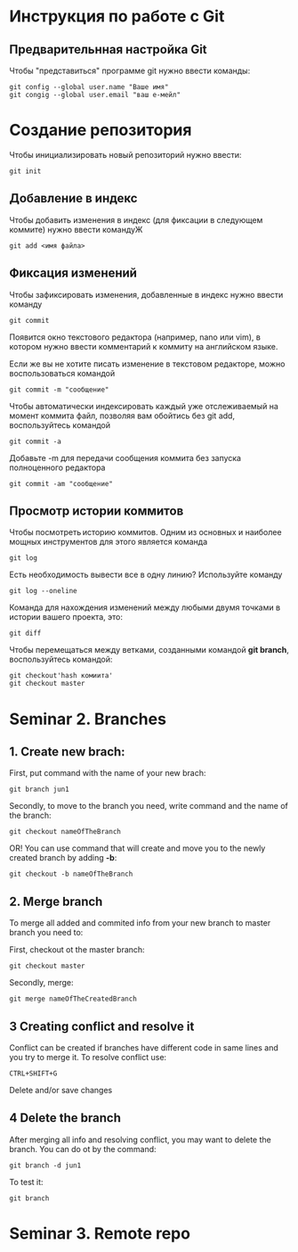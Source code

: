 # **Инструкция по работе с Git**

## Предварительнная настройка Git

Чтобы "представиться" программе git нужно ввести команды:

    git config --global user.name "Ваше имя"
    git congig --global user.email "ваш е-мейл"

# Создание репозитория

Чтобы инициализировать новый репозиторий нужно ввести:

    git init

## Добавление в индекс

Чтобы добавить изменения в индекс (для фиксации в  следующем коммите) нужно ввести командуЖ

    git add <имя файла>

## Фиксация изменений

Чтобы зафиксировать изменения, добавленные в индекс нужно ввести команду 

    git commit

Появится окно текстового редактора (например, nano или vim), в котором нужно ввести комментарий к коммиту на английском языке.

Если же вы не хотите писать изменение в текстовом редакторе, можно воспользоваться командой

    git commit -m "сообщение"

Чтобы автоматически индексировать каждый уже отслеживаемый на момент коммита файл, позволяя вам обойтись без git add, воспользуйтесь командой

    git commit -a

Добавьте -m для передачи сообщения коммита без запуска полноценного редактора

    git commit -am "сообщение"

## Просмотр истории коммитов

Чтобы посмотреть историю коммитов. Одним из основных и наиболее мощных инструментов для этого является команда

    git log

Есть необходимость вывести все в одну линию? Используйте команду

    git log --oneline

Команда для нахождения изменений между любыми двумя точками в истории вашего проекта, это:

    git diff
    

Чтобы перемещаться между ветками, созданными командой **git branch**, воспользуйтесь командой:

    git checkout'hash комиита'
    git checkout master


# Seminar 2. Branches 

## 1. Create new brach:

First, put command with the name of your new brach:

    git branch jun1

Secondly, to move to the branch you need, write command and the name of the branch:

    git checkout nameOfTheBranch

OR! You can use command that will create and move you to the newly created branch by adding **-b**:

    git checkout -b nameOfTheBranch

## 2. Merge branch

To merge all added and commited info from your new branch to master branch you need to:

First, checkout ot the master branch:

    git checkout master

Secondly, merge:

    git merge nameOfTheCreatedBranch

## 3 Creating conflict and resolve it 

Conflict can be created if branches have different code in same lines and you try to merge it.
To resolve conflict use:

    CTRL+SHIFT+G

Delete and/or save changes 

## 4 Delete the branch

After merging all info and resolving conflict, you may want to delete the branch. You can do ot by the command:

    git branch -d jun1

To test it:

    git branch


# Seminar 3. Remote repo


